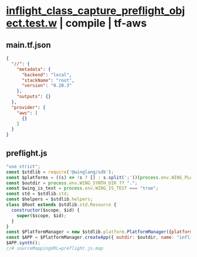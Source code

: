 # [inflight_class_capture_preflight_object.test.w](../../../../../examples/tests/valid/inflight_class_capture_preflight_object.test.w) | compile | tf-aws

## main.tf.json
```json
{
  "//": {
    "metadata": {
      "backend": "local",
      "stackName": "root",
      "version": "0.20.3"
    },
    "outputs": {}
  },
  "provider": {
    "aws": [
      {}
    ]
  }
}
```

## preflight.js
```js
"use strict";
const $stdlib = require('@winglang/sdk');
const $platforms = ((s) => !s ? [] : s.split(';'))(process.env.WING_PLATFORMS);
const $outdir = process.env.WING_SYNTH_DIR ?? ".";
const $wing_is_test = process.env.WING_IS_TEST === "true";
const std = $stdlib.std;
const $helpers = $stdlib.helpers;
class $Root extends $stdlib.std.Resource {
  constructor($scope, $id) {
    super($scope, $id);
  }
}
const $PlatformManager = new $stdlib.platform.PlatformManager({platformPaths: $platforms});
const $APP = $PlatformManager.createApp({ outdir: $outdir, name: "inflight_class_capture_preflight_object.test", rootConstruct: $Root, isTestEnvironment: $wing_is_test, entrypointDir: process.env['WING_SOURCE_DIR'], rootId: process.env['WING_ROOT_ID'] });
$APP.synth();
//# sourceMappingURL=preflight.js.map
```

